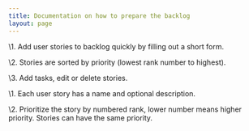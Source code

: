 ```yaml
---
title: Documentation on how to prepare the backlog
layout: page
---
```

\1. Add user stories to backlog quickly by filling out a short
 form.

\2. Stories are sorted by priority (lowest rank number to
 highest).

\3. Add tasks, edit or delete stories.

\1. Each user story has a name and optional description.

\2. Prioritize the story by numbered rank, lower number means
 higher priority. Stories can have the same priority.



